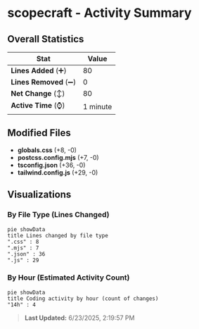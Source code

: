 # scopecraft - Activity Summary 

## Overall Statistics

| Stat                   | Value                                                             |
| ---------------------- | ----------------------------------------------------------------- |
| **Lines Added** (➕)   | 80                                          |
| **Lines Removed** (➖) | 0                                        |
| **Net Change** (↕)    | 80                |
| **Active Time** (⌚)   | 1 minute |


## Modified Files
- **globals.css** (+8, -0)
- **postcss.config.mjs** (+7, -0)
- **tsconfig.json** (+36, -0)
- **tailwind.config.js** (+29, -0)

## Visualizations

### By File Type (Lines Changed)

```mermaid
pie showData
title Lines changed by file type
".css" : 8
".mjs" : 7
".json" : 36
".js" : 29
```

### By Hour (Estimated Activity Count)

```mermaid
pie showData
title Coding activity by hour (count of changes)
"14h" : 4
```


> **Last Updated:** 6/23/2025, 2:19:57 PM